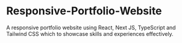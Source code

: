 # Responsive-Portfolio-Website
A responsive portfolio website using React, Next JS, TypeScript and Tailwind CSS  which to showcase skills and experiences effectively.

